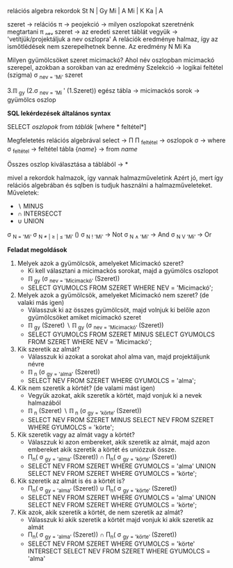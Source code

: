 relációs algebra
rekordok
  St
N | Gy
Mi | A
Mi | K
Ka | A

szeret → relációs 
π → peojekció → milyen oszlopokat szeretnénk megtartani 
π ₙₑᵥ szeret → az eredeti szeret táblát vegyük → 'vetítjük/projektáljuk a nev oszlopra'
A relációk eredménye halmaz, így az ismőtlédések nem szerepelhetnek benne.
Az eredmény
N 
Mi 
Ka


Milyen gyümölcsöket szeret micimackó?
Ahol név oszlopban micimackó szerepel, azokban a sorokban van az eredmény
Szelekció → logikai feltétel
(szigma)
σ <sub>nev = 'Mi'</sub> szeret


3.ℿ<sub> gy</sub> (2.σ <sub>nev = 'Mi </sub>' (1.Szeret))
egész tábla → micimackós sorok → gyümölcs oszlop

**SQL lekérdezések általános syntax**

SELECT *oszlopok*
from *táblák*
[where * feltétel*]


Megfeletetés relációs algebrával
select → Π
Π <sub>feltétel</sub> → oszlopok
σ → where
σ <sub>feltétel</sub> → feltétel
tábla {*name*} → from *name*

Összes oszlop kiválasztása a táblából → *

mivel a rekordok halmazok, így vannak halmazműveletink
Azért jó, mert így relációs algebrában és sqlben is tudjuk használni a halmazműveleteket.
Műveletek:
* ∖   MINUS
* ∩   INTERSECCT
* ∪   UNION

σ <sub>N = 'Mi' </sub> 
σ <sub>N ≠ | ≥ | ≤ 'Mi' </sub> ()
σ <sub>N ! 'Mi' </sub> → Not
σ <sub>N ∧ 'Mi' </sub> → And
σ <sub>N V 'Mi' </sub> → Or


**Feladat megoldások**
1. Melyek azok a gyümölcsök, amelyeket Micimackó szeret?
    * Ki kell választani a micimackós sorokat, majd a gyümölcs oszlopot
    * ℿ<sub> gy</sub> (σ <sub>nev = 'Micimackó' </sub> (Szeret))
    * SELECT GYUMOLCS FROM SZERET WHERE NEV = 'Micimackó'; 
2. Melyek azok a gyümölcsök, amelyeket Micimackó nem szeret? (de valaki más igen)
    * Válasszuk ki az összes gyümölcsöt, majd volnjuk ki belőle azon gyümölcsöket amiket micimackó szeret
    * ℿ<sub> gy</sub> (Szeret) ∖ ℿ<sub> gy</sub> (σ <sub>nev = 'Micimackó' </sub> (Szeret))
    * SELECT GYUMOLCS FROM SZERET MINUS SELECT GYUMOLCS FROM SZERET WHERE NEV = 'Micimackó';
3. Kik szeretik az almát?
    * Válasszuk ki azokat a sorokat ahol alma van, majd projektáljunk névre
    * ℿ<sub> n</sub> (σ <sub>gy = 'alma'</sub> (Szeret))
    * SELECT NEV FROM SZERET WHERE GYUMOLCS = 'alma';
4. Kik nem szeretik a körtét? (de valami mást igen)
    * Vegyük azokat, akik szeretik a körtét, majd vonjuk ki a nevek halmazából
    * ℿ<sub> n</sub> (Szeret) ∖ ℿ<sub> n</sub> (σ <sub>gy = 'körte' </sub> (Szeret))
    * SELECT NEV FROM SZERET MINUS SELECT NEV FROM SZERET WHERE GYUMOLCS = 'körte';
5. Kik szeretik vagy az almát vagy a körtét?
    * Válaszzuk ki azon embereket, akik szeretik az almát, majd azon embereket akik szeretik a körtét és uniózzuk össze.
    * Π<sub>n</sub>( σ <sub>gy = 'alma' </sub> (Szeret)) ∩ Π<sub>n</sub>( σ <sub>gy = 'körte' </sub> (Szeret))
    * SELECT NEV FROM SZERET WHERE GYUMOLCS = 'alma' UNION SELECT NEV FROM SZERET WHERE GYUMOLCS = 'körte';
6.  Kik szeretik az almát is és a körtét is?
    * Π<sub>n</sub>( σ <sub>gy = 'alma' </sub> (Szeret)) ∪ Π<sub>n</sub>( σ <sub>gy = 'körte' </sub> (Szeret))
    * SELECT NEV FROM SZERET WHERE GYUMOLCS = 'alma' UNION SELECT NEV FROM SZERET WHERE GYUMOLCS = 'körte';
7. Kik azok, akik szeretik a körtét, de nem szeretik az almát?
    * Válasszuk ki akik szeretik a körtét majd vonjuk ki akik szeretik az almát
    * Π<sub>n</sub>( σ <sub>gy = 'alma' </sub> (Szeret)) ∩ Π<sub>n</sub>( σ <sub>gy = 'körte' </sub> (Szeret))
    * SELECT NEV FROM SZERET WHERE GYUMOLCS = 'körte' INTERSECT SELECT NEV FROM SZERET WHERE GYUMOLCS = 'alma'











